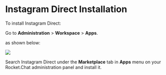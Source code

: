 # Instagram Direct Installation

To install Instagram Direct:

Go to **Administration** > **Workspace** > **Apps**.

as shown below:

![](<../../../../../.gitbook/assets/2021-11-20\_23-29-48 (1) (1) (1) (1) (12) (10) (1) (1) (12).png>)

Search Instagram Direct under the **Marketplace** tab in **Apps** menu on your Rocket.Chat administration panel and install it.
